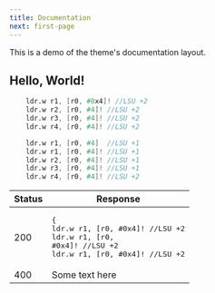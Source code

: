 ```yaml
---
title: Documentation
next: first-page
---
```


This is a demo of the theme's documentation layout.

## Hello, World!
```verilog {filename="sample a"}
    ldr.w r1, [r0, #0x4]! //LSU +2
    ldr.w r2, [r0, #4]! //LSU +2
    ldr.w r3, [r0, #4]! //LSU +2
    ldr.w r4, [r0, #4]! //LSU +2
```
```verilog {filename="sample b"}
    ldr.w r1, [r0, #4]  //LSU +1
    ldr.w r1, [r0, #4]! //LSU +1
    ldr.w r2, [r0, #4]! //LSU +1
    ldr.w r3, [r0, #4]! //LSU +1
    ldr.w r4, [r0, #4]! //LSU +2
```
| Status | Response  |
| ------ | --------- |
| 200    |<pre lang="verilog">{&#13;ldr.w r1, [r0, #0x4]! //LSU +2&#13;ldr.w r1, [r0, #0x4]! //LSU +2&#13;ldr.w r1, [r0, #0x4]! //LSU +2</pre>|
| 400    |Some text here|
